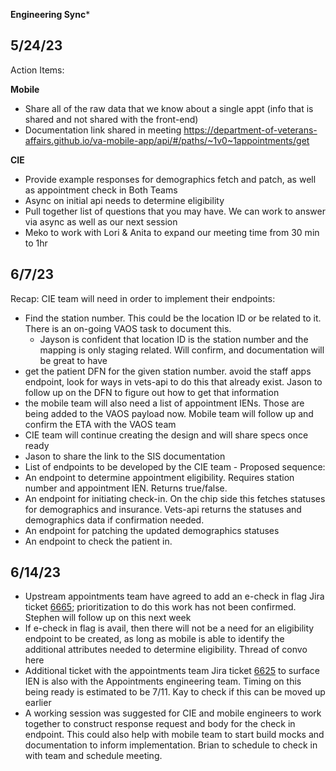 **Engineering Sync***

## 5/24/23

Action Items:

**Mobile**
- Share all of the raw data that we know about a single appt (info that is shared and not shared with the front-end)
- Documentation link shared in meeting https://department-of-veterans-affairs.github.io/va-mobile-app/api/#/paths/~1v0~1appointments/get

**CIE**
- Provide example responses for demographics fetch and patch, as well as appointment check in
Both Teams
- Async on initial api needs to determine eligibility
- Pull together list of questions that you may have.  We can work to answer via async as well as our next session
- Meko to work with Lori & Anita to expand our meeting time from 30 min to 1hr

## 6/7/23

Recap: CIE team will need in order to implement their endpoints:
- Find the station number. This could be the location ID or be related to it. There is an on-going VAOS task to document this.
  - Jayson is confident that location ID is the station number and the mapping is only staging related.  Will confirm, and documentation will be great to have
- get the patient DFN for the given station number.
avoid the staff apps endpoint, look for ways in vets-api to do this that already exist.
Jason to follow up on the DFN to figure out how to get that information
- the mobile team will also need a list of appointment IENs. Those are being added to the VAOS payload now.
Mobile team will follow up and confirm the ETA with the VAOS team
- CIE team will continue creating the design and will share specs once ready
- Jason to share the link to the SIS documentation
- List of endpoints to be developed by the CIE team - Proposed sequence:
 - An endpoint to determine appointment eligibility. Requires station number and appointment IEN. Returns true/false.
 - An endpoint for initiating check-in. On the chip side this fetches statuses for demographics and insurance. Vets-api returns the statuses and demographics data if confirmation needed.
 - An endpoint for patching the updated demographics statuses
 - An endpoint to check the patient in.

## 6/14/23

- Upstream appointments team have agreed to add an e-check in flag Jira ticket [6665](https://issues.mobilehealth.va.gov/browse/VAOSR-6665); prioritization to do this work has not been confirmed.  Stephen will follow up on this next week
- If e-check in flag is avail, then there will not be a need for an eligibility endpoint to be created, as long as mobile is able to identify the additional attributes needed to determine eligibility.  Thread of convo here
- Additional ticket with the appointments team Jira ticket [6625](http://vaosr-6625/) to surface IEN is also with the Appointments engineering team.  Timing on this being ready is estimated to be 7/11. Kay to check if this can be moved up earlier
- A working session was suggested for CIE and mobile engineers to work together to construct response request and body for the check in endpoint.  This could also help with mobile team to start build mocks and documentation to inform implementation.  Brian to schedule to check in with team and schedule meeting. 
